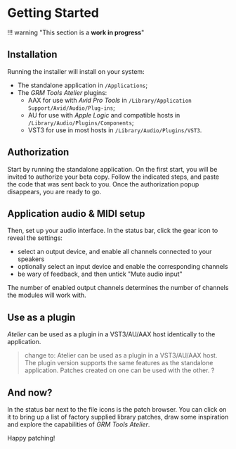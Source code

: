 # Getting Started

!!! warning "This section is a **work in progress**"

## Installation

Running the installer will install on your system:

* The standalone application in `/Applications`;
* The _GRM Tools Atelier_ plugins:
    * AAX for use with _Avid Pro Tools_ in `/Library/Application Support/Avid/Audio/Plug-ins`;
    * AU for use with _Apple Logic_ and compatible hosts in `/Library/Audio/Plugins/Components`;
    * VST3 for use in most hosts in `/Library/Audio/Plugins/VST3`.

<!-- app & plugins are the same -->

## Authorization

Start by running the standalone application. On the first start, you will be invited to authorize
your beta copy. Follow the indicated steps, and paste the code that was sent back to you. Once the
authorization popup disappears, you are ready to go.

## Application audio & MIDI setup

Then, set up your audio interface. In the status bar, click the gear icon to reveal the settings:
- select an output device, and enable all channels connected to your speakers
- optionally select an input device and enable the corresponding channels
- be wary of feedback, and then untick "Mute audio input"

The number of enabled output channels determines the number of channels the modules will work with.

## Use as a plugin

_Atelier_ can be used as a plugin in a VST3/AU/AAX host identically to the application.

> change to: Atelier can be used as a plugin in a VST3/AU/AAX host. The plugin version supports the same features as the standalone application. Patches created on one can be used with the other. ?

## And now?

In the status bar next to the file icons is the patch browser. You can click on it to bring up a list of factory supplied library patches, draw some inspiration and explore the capabilities of _GRM Tools Atelier_.

Happy patching!

<!-- modules: left-to-right, drag -->
<!-- modulations: drag wire -->
<!-- app: starts from last opened patch -->
<!-- in/out gain meters+faders -->
<!-- recorder -->
<!-- slider/cursors: elastic -->
